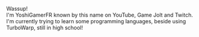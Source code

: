 Wassup! <br>
I'm YoshiGamerFR known by this name on YouTube, Game Jolt and Twitch. <br>
I'm currently trying to learn some programming languages, beside using TurboWarp, still in high school!

<!---
YoshiGamerFR/YoshiGamerFR is a ✨ special ✨ repository because its `README.md` (this file) appears on your GitHub profile.
You can click the Preview link to take a look at your changes.
--->
